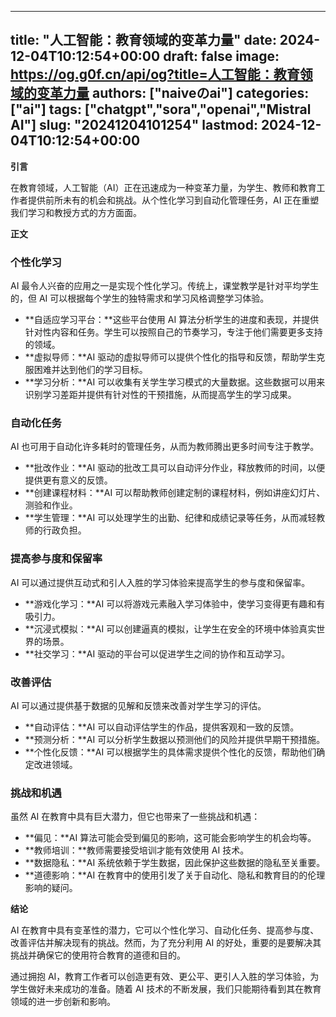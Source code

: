 
---
title: "人工智能：教育领域的变革力量"
date: 2024-12-04T10:12:54+00:00
draft: false
image: https://og.g0f.cn/api/og?title=人工智能：教育领域的变革力量
authors: ["naiveのai"]
categories: ["ai"]
tags: ["chatgpt","sora","openai","Mistral AI"]
slug: "20241204101254"
lastmod: 2024-12-04T10:12:54+00:00
---
**引言**

在教育领域，人工智能（AI）正在迅速成为一种变革力量，为学生、教师和教育工作者提供前所未有的机会和挑战。从个性化学习到自动化管理任务，AI 正在重塑我们学习和教授方式的方方面面。

**正文**

### 个性化学习

AI 最令人兴奋的应用之一是实现个性化学习。传统上，课堂教学是针对平均学生的，但 AI 可以根据每个学生的独特需求和学习风格调整学习体验。

* **自适应学习平台：**这些平台使用 AI 算法分析学生的进度和表现，并提供针对性内容和任务。学生可以按照自己的节奏学习，专注于他们需要更多支持的领域。
* **虚拟导师：**AI 驱动的虚拟导师可以提供个性化的指导和反馈，帮助学生克服困难并达到他们的学习目标。
* **学习分析：**AI 可以收集有关学生学习模式的大量数据。这些数据可以用来识别学习差距并提供有针对性的干预措施，从而提高学生的学习成果。

### 自动化任务

AI 也可用于自动化许多耗时的管理任务，从而为教师腾出更多时间专注于教学。

* **批改作业：**AI 驱动的批改工具可以自动评分作业，释放教师的时间，以便提供更有意义的反馈。
* **创建课程材料：**AI 可以帮助教师创建定制的课程材料，例如讲座幻灯片、测验和作业。
* **学生管理：**AI 可以处理学生的出勤、纪律和成绩记录等任务，从而减轻教师的行政负担。

### 提高参与度和保留率

AI 可以通过提供互动式和引人入胜的学习体验来提高学生的参与度和保留率。

* **游戏化学习：**AI 可以将游戏元素融入学习体验中，使学习变得更有趣和有吸引力。
* **沉浸式模拟：**AI 可以创建逼真的模拟，让学生在安全的环境中体验真实世界的场景。
* **社交学习：**AI 驱动的平台可以促进学生之间的协作和互动学习。

### 改善评估

AI 可以通过提供基于数据的见解和反馈来改善对学生学习的评估。

* **自动评估：**AI 可以自动评估学生的作品，提供客观和一致的反馈。
* **预测分析：**AI 可以分析学生数据以预测他们的风险并提供早期干预措施。
* **个性化反馈：**AI 可以根据学生的具体需求提供个性化的反馈，帮助他们确定改进领域。

### 挑战和机遇

虽然 AI 在教育中具有巨大潜力，但它也带来了一些挑战和机遇：

* **偏见：**AI 算法可能会受到偏见的影响，这可能会影响学生的机会均等。
* **教师培训：**教师需要接受培训才能有效使用 AI 技术。
* **数据隐私：**AI 系统依赖于学生数据，因此保护这些数据的隐私至关重要。
* **道德影响：**AI 在教育中的使用引发了关于自动化、隐私和教育目的的伦理影响的疑问。

**结论**

AI 在教育中具有变革性的潜力，它可以个性化学习、自动化任务、提高参与度、改善评估并解决现有的挑战。然而，为了充分利用 AI 的好处，重要的是要解决其挑战并确保它的使用符合教育的道德和目的。

通过拥抱 AI，教育工作者可以创造更有效、更公平、更引人入胜的学习体验，为学生做好未来成功的准备。随着 AI 技术的不断发展，我们只能期待看到其在教育领域的进一步创新和影响。